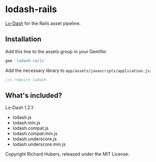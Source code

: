 # lodash-rails

[Lo-Dash](http://lodash.com/) for the Rails asset pipeline.

## Installation

Add this line to the assets group in your Gemfile:

```ruby
gem 'lodash-rails'
```

Add the necessary library to `app/assets/javascripts/application.js`:

```js
//= require lodash
```

## What's included?

Lo-Dash 1.2.1:

* lodash.js
* lodash.min.js
* lodash.compat.js
* lodash.compat.min.js
* lodash.underscore.js
* lodash.underscore.min.js

Copyright Richard Hubers, released under the MIT License.
